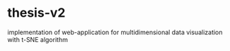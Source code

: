 # thesis-v2
implementation of web-application for multidimensional data visualization with t-SNE algorithm
